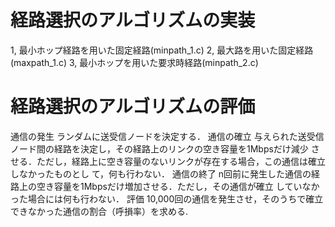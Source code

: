 # 経路選択のアルゴリズムの実装
1, 最小ホップ経路を用いた固定経路(minpath_1.c)
2, 最大路を用いた固定経路(maxpath_1.c)
3, 最小ホップを用いた要求時経路(minpath_2.c)

# 経路選択のアルゴリズムの評価
通信の発生 ランダムに送受信ノードを決定する．
通信の確立 与えられた送受信ノード間の経路を決定し，その経路上のリンクの空き容量を1Mbpsだけ減少
させる．ただし，経路上に空き容量のないリンクが存在する場合，この通信は確立しなかったものとし
て，何も行わない．
通信の終了 n回前に発生した通信の経路上の空き容量を1Mbpsだけ増加させる．ただし，その通信が確立
していなかった場合には何も行わない．
評価 10,000回の通信を発生させ，そのうちで確立できなかった通信の割合（呼損率）を求める.

